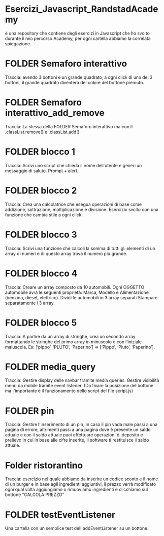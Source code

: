 # Esercizi_Javascript_RandstadAcademy 
è una repository che contiene degli esercizi in Javascript che ho svolto durante il mio percorso Academy, per ogni cartella abbiamo la correlata spiegazione.

# FOLDER Semaforo interattivo
Traccia: avendo 3 bottoni e un grande quadrato, a ogni click di uno dei 3 bottoni, il grande quadrato diventerà del colore del bottone premuto.

# FOLDER Semaforo interattivo_add_remove
Traccia: La stessa della FOLDER Semaforo interattivo ma con il .classList.remove() e .classList.add()

# FOLDER blocco 1 
Traccia: Scrivi uno script che chieda il nome dell'utente e generi un messaggio di saluto. Prompt + alert.

# FOLDER blocco 2
Traccia: Crea una calcolatrice che esegua operazioni di base come addizione, sottrazione, moltiplicazione e divisione. Esercizio svolto con una funzione che cambia stile a ogni click.

# FOLDER blocco 3
Traccia: Scrivi una funzione che calcoli la somma di tutti gli elementi di un array di numeri e di questo array trova il numero più grande.

# FOLDER blocco 4
Traccia: Creare un array composto da 10 automobili. Ogni OGGETTO automobile avrà le seguenti proprietà: Marca, Modello e Alimentazione (benzina, diesel, elettrico). Dividi le automobili in 3 array separati Stampare separatamente i 3 array.

# FOLDER blocco 5 
Traccia: A partire da un array di stringhe, crea un secondo array formattando le stringhe del primo array in minuscolo e con l’iniziale maiuscola. Es: [‘pippo’, ‘PLUTO’, ‘Paperino’] => [‘Pippo’, ‘Pluto’, ‘Paperino’].

# FOLDER media_query
Traccia: Gestire display delle navbar tramite media queries. Gestire visibilità menù da mobile tramite event listener.
(Da fixare la posizione del bottone ma l'importante è il funzionamento dello script del file script.js)

# FOLDER pin
Traccia: Gestire l'inserimento di un pin, in caso il pin vada male passi a una pagina di errore, altrimenti passi a una pagina dove è presente un saldo attuale e con il saldo attuale puoi effettuare operazioni di deposito e prelievo in cui in base alle cifre inserite, il software ti restituisce il saldo attuale.

# Folder ristorantino
Traccia: esercizio nel quale abbiamo da inserire un codice sconto e il nome di un burger e in base agli ingredienti aggiuntivi, il prezzo verrà modificato ogni qual volta aggiungiamo o rimuoviamo ingredienti e clicchiamo sul bottone "CALCOLA PREZZO"

# FOLDER testEventListener
Una cartella con un semplice test dell'addEventListener su un bottone.
